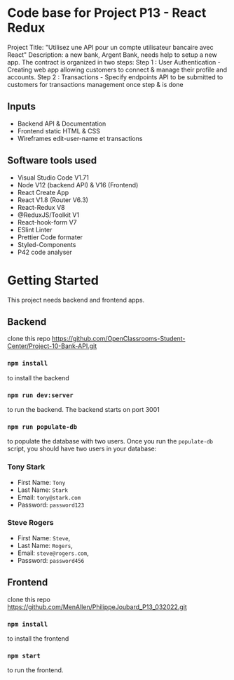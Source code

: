 # Code base for Project P13 - React Redux
Project Title: "Utilisez une API pour un compte utilisateur bancaire avec React"
Description: a new bank, Argent Bank, needs help to setup a new app. The contract is organized in two steps:
Step 1 : User Authentication - Creating web app allowing customers to connect & manage their profile and accounts.
Step 2 : Transactions - Specify endpoints API to be submitted to customers for transactions management once step & is done

## Inputs
 - Backend API & Documentation
 - Frontend static HTML & CSS
 - Wireframes edit-user-name et transactions

## Software tools used
 - Visual Studio Code V1.71
 - Node V12 (backend API) & V16 (Frontend)
 - React Create App
 - React V1.8 (Router V6.3)
 - React-Redux V8
 - @ReduxJS/Toolkit V1
 - React-hook-form V7
 - ESlint Linter
 - Prettier Code formater
 - Styled-Components
 - P42 code analyser


# Getting Started

This project needs backend and frontend apps.

## Backend
clone this repo https://github.com/OpenClassrooms-Student-Center/Project-10-Bank-API.git
### `npm install` 
to install the backend
### `npm run dev:server`
to run the backend. The backend starts on port 3001
### `npm run populate-db`
to populate the database with two users.
Once you run the `populate-db` script, you should have two users in your database:
### Tony Stark
- First Name: `Tony`
- Last Name: `Stark`
- Email: `tony@stark.com`
- Password: `password123`
### Steve Rogers
- First Name: `Steve`,
- Last Name: `Rogers`,
- Email: `steve@rogers.com`,
- Password: `password456`

## Frontend
clone this repo https://github.com/MenAllen/PhilippeJoubard_P13_032022.git
### `npm install`
to install the frontend
### `npm start`
to run the frontend.